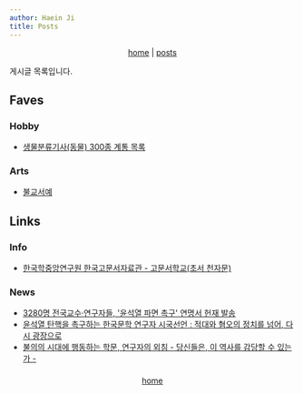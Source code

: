 ```yaml
---
author: Haein Ji
title: Posts
---
```


<div class="menu"><center><i class="fas fa-home"></i><a href="./"> home</a> | <i class="fas fa-sticky-note"></i><a href="./posts"> posts</a></center></div>

게시글 목록입니다.

## Faves
### Hobby
- <a href="posts/taxonomy" target="_blank">생물분류기사(동물) 300종 계통 목록</a>

### Arts
- <a href="" target="_blank">불교서예</a>

## Links
### Info
- [한국학중앙연구원 한국고문서자료관 - 고문서학교(초서 천자문)](https://archive.aks.ac.kr/lecture/list.do?lecid=SH)

### News
- <a href="https://amn.kr/52637" target="_blank">3280명 전국교수·연구자들, '윤석열 파면 촉구' 연명서 헌재 발송</a>
- <a href="https://news.unn.net/news/articleView.html?idxno=572497" target="_blank">윤석열 탄핵을 촉구하는 한국문학 연구자 시국선언 : 적대와 혐오의 정치를 넘어, 다시 광장으로</a>
- <a href="https://x.com/gusvjar/status/1867044776950005959" target="_blank">불의의 시대에 행동하는 학문, 연구자의 외침 - 당신들은, 이 역사를 감당할 수 있는가 -</a>

<div style="line-height: 50%;"><br></div>
<div class="menu"><center><i class="fa fa-home" aria-hidden="true"></i><a href="./"> home</a></center></div>
